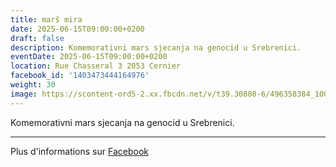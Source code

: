```yaml
---
title: marš mira
date: 2025-06-15T09:00:00+0200
draft: false
description: Komemorativni mars sjecanja na genocid u Srebrenici.
eventDate: 2025-06-15T09:00:00+0200
location: Rue Chasseral 3 2053 Cernier
facebook_id: '1403473444164976'
weight: 30
image: https://scontent-ord5-2.xx.fbcdn.net/v/t39.30808-6/496358384_1007574214836511_4806363768185633011_n.jpg?_nc_cat=102&ccb=1-7&_nc_sid=9e60e4&_nc_ohc=7Dyj_-XjXkoQ7kNvwFWwCpJ&_nc_oc=Adnzx0trN-6WrSuN7d-bkM1OdJHLsEjGLSw153d8Ktoe9nQMmMbYYVd0D7m5eZro8qo&_nc_zt=23&_nc_ht=scontent-ord5-2.xx&edm=ABTKTjYEAAAA&_nc_gid=73yuzpXq6R5uWryU5tyJhQ&oh=00_AfbFBMH6vg2wMQ6vQ5pfcqSiWRl4rhlbS4SyFD9IcHOCVA&oe=68D679AE
---
```


Komemorativni mars sjecanja na genocid u Srebrenici.

---

Plus d'informations sur [Facebook](https://facebook.com/events/1403473444164976)